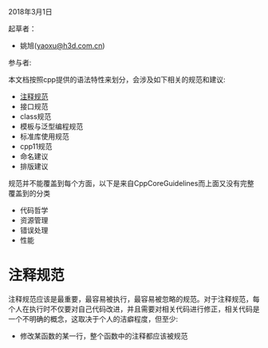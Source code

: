 2018年3月1日

起草者：
* 姚旭(yaoxu@h3d.com.cn)

参与者:


本文档按照cpp提供的语法特性来划分，会涉及如下相关的规范和建议:

* [注释规范](#S-comment)
* 接口规范
* class规范
* 模板与泛型编程规范
* 标准库使用规范
* cpp11规范
* 命名建议
* 排版建议

规范并不能覆盖到每个方面，以下是来自CppCoreGuidelines而上面又没有完整覆盖到的分类

* 代码哲学
* 资源管理
* 错误处理
* 性能

# <a name="S-comment"></a> 注释规范
注释规范应该是最重要，最容易被执行，最容易被忽略的规范。对于注释规范，每个人在执行时不仅要对自己代码改进，并且需要对相关代码进行修正，相关代码是一个不明确的概念，这取决于个人的洁癖程度，但至少:

* 修改某函数的某一行，整个函数中的注释都应该被规范